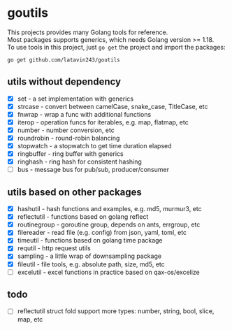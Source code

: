# goutils

This projects provides many Golang tools for reference.  
Most packages supports generics, which needs Golang version >= 1.18.  
To use tools in this project, just `go get` the project and import the packages:

```bash
go get github.com/latavin243/goutils
```

## utils without dependency

- [x] set - a set implementation with generics
- [x] strcase - convert between camelCase, snake_case, TitleCase, etc
- [x] fnwrap - wrap a func with additional functions
- [x] iterop - operation funcs for iterables, e.g. map, flatmap, etc
- [x] number - number conversion, etc
- [x] roundrobin - round-robin balancing
- [x] stopwatch - a stopwatch to get time duration elapsed
- [x] ringbuffer - ring buffer with generics
- [x] ringhash - ring hash for consistent hashing
- [ ] bus - message bus for pub/sub, producer/consumer

## utils based on other packages

- [x] hashutil - hash functions and examples, e.g. md5, murmur3, etc
- [x] reflectutil - functions based on golang reflect
- [x] routinegroup - goroutine group, depends on ants, errgroup, etc
- [x] filereader - read file (e.g. config) from json, yaml, toml, etc
- [x] timeutil - functions based on golang time package
- [x] requtil - http request utils
- [x] sampling - a little wrap of downsampling package
- [x] fileutil - file tools, e.g. absolute path, size, md5, etc
- [ ] excelutil - excel functions in practice based on qax-os/excelize

## todo

- [ ] reflectutil struct fold support more types: number, string, bool, slice, map, etc
